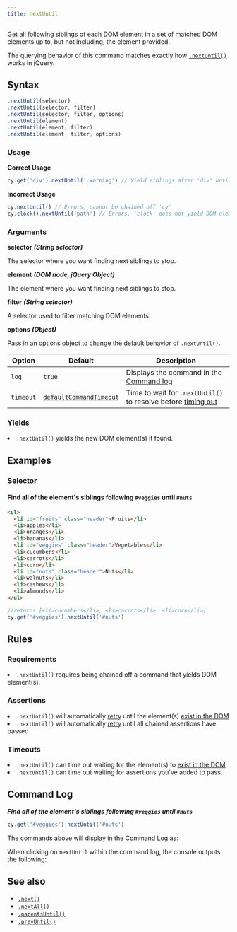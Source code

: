 ```yaml
---
title: nextUntil
---
```


Get all following siblings of each DOM element in a set of matched DOM elements
up to, but not including, the element provided.

<Alert type="info">

The querying behavior of this command matches exactly how
[`.nextUntil()`](http://api.jquery.com/nextUntil) works in jQuery.

</Alert>

## Syntax

```javascript
.nextUntil(selector)
.nextUntil(selector, filter)
.nextUntil(selector, filter, options)
.nextUntil(element)
.nextUntil(element, filter)
.nextUntil(element, filter, options)
```

### Usage

**<Icon name="check-circle" color="green"></Icon> Correct Usage**

```javascript
cy.get('div').nextUntil('.warning') // Yield siblings after 'div' until '.warning'
```

**<Icon name="exclamation-triangle" color="red"></Icon> Incorrect Usage**

```javascript
cy.nextUntil() // Errors, cannot be chained off 'cy'
cy.clock().nextUntil('path') // Errors, 'clock' does not yield DOM elements
```

### Arguments

**<Icon name="angle-right"></Icon> selector** **_(String selector)_**

The selector where you want finding next siblings to stop.

**<Icon name="angle-right"></Icon> element** **_(DOM node, jQuery Object)_**

The element where you want finding next siblings to stop.

**<Icon name="angle-right"></Icon> filter** **_(String selector)_**

A selector used to filter matching DOM elements.

**<Icon name="angle-right"></Icon> options** **_(Object)_**

Pass in an options object to change the default behavior of `.nextUntil()`.

| Option    | Default                                                              | Description                                                                              |
| --------- | -------------------------------------------------------------------- | ---------------------------------------------------------------------------------------- |
| `log`     | `true`                                                               | Displays the command in the [Command log](/guides/core-concepts/cypress-app#Command-Log) |
| `timeout` | [`defaultCommandTimeout`](/guides/references/configuration#Timeouts) | Time to wait for `.nextUntil()` to resolve before [timing out](#Timeouts)                |

### Yields [<Icon name="question-circle"/>](/guides/core-concepts/introduction-to-cypress#Subject-Management)

<List><li>`.nextUntil()` yields the new DOM element(s) it found.</li></List>

## Examples

### Selector

#### Find all of the element's siblings following `#veggies` until `#nuts`

```html
<ul>
  <li id="fruits" class="header">Fruits</li>
  <li>apples</li>
  <li>oranges</li>
  <li>bananas</li>
  <li id="veggies" class="header">Vegetables</li>
  <li>cucumbers</li>
  <li>carrots</li>
  <li>corn</li>
  <li id="nuts" class="header">Nuts</li>
  <li>walnuts</li>
  <li>cashews</li>
  <li>almonds</li>
</ul>
```

```javascript
//returns [<li>cucumbers</li>, <li>carrots</li>, <li>corn</li>]
cy.get('#veggies').nextUntil('#nuts')
```

## Rules

### Requirements [<Icon name="question-circle"/>](/guides/core-concepts/introduction-to-cypress#Chains-of-Commands)

<List><li>`.nextUntil()` requires being chained off a command that yields DOM
element(s).</li></List>

### Assertions [<Icon name="question-circle"/>](/guides/core-concepts/introduction-to-cypress#Assertions)

<List><li>`.nextUntil()` will automatically
[retry](/guides/core-concepts/retry-ability) until the element(s)
[exist in the DOM](/guides/core-concepts/introduction-to-cypress#Default-Assertions)</li><li>`.nextUntil()`
will automatically [retry](/guides/core-concepts/retry-ability) until all
chained assertions have passed</li></List>

### Timeouts [<Icon name="question-circle"/>](/guides/core-concepts/introduction-to-cypress#Timeouts)

<List><li>`.nextUntil()` can time out waiting for the element(s) to
[exist in the DOM](/guides/core-concepts/introduction-to-cypress#Default-Assertions).</li><li>`.nextUntil()`
can time out waiting for assertions you've added to pass.</li></List>

## Command Log

**_Find all of the element's siblings following `#veggies` until `#nuts`_**

```javascript
cy.get('#veggies').nextUntil('#nuts')
```

The commands above will display in the Command Log as:

<DocsImage src="/img/api/nextuntil/find-next-elements-until-selector.png" alt="Command Log nextUntil" ></DocsImage>

When clicking on `nextUntil` within the command log, the console outputs the
following:

<DocsImage src="/img/api/nextuntil/console-log-of-next-elements-until.png" alt="Console Log nextUntil" ></DocsImage>

## See also

- [`.next()`](/api/commands/next)
- [`.nextAll()`](/api/commands/nextall)
- [`.parentsUntil()`](/api/commands/parentsuntil)
- [`.prevUntil()`](/api/commands/prevuntil)
